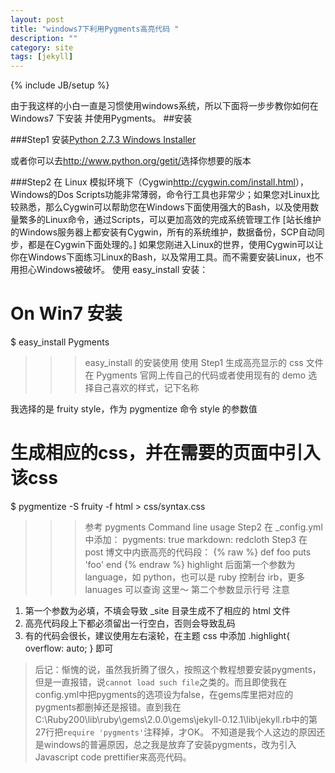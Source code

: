 ```yaml
---
layout: post
title: "windows7下利用Pygments高亮代码 "
description: ""
category: site
tags: [jekyll]
---
```

{% include JB/setup %}


由于我这样的小白一直是习惯使用windows系统，所以下面将一步步教你如何在 Windows7 下安装 并使用Pygments。
##安装 

###Step1
安装<a href="/ftp/python/2.7.3/python-2.7.3.msi">Python 2.7.3 Windows Installer</a>

或者你可以去<http://www.python.org/getit/>选择你想要的版本

###Step2
在 Linux 模拟环境下（Cygwin<http://cygwin.com/install.html>），
Windows的Dos Scripts功能非常薄弱，命令行工具也非常少；如果您对Linux比较熟悉，那么Cygwin可以帮助您在Windows下面使用强大的Bash，以及使用数量繁多的Linux命令，通过Scripts，可以更加高效的完成系统管理工作 [站长维护的Windows服务器上都安装有Cygwin，所有的系统维护，数据备份，SCP自动同步，都是在Cygwin下面处理的。]
如果您刚进入Linux的世界，使用Cygwin可以让你在Windows下面练习Linux的Bash，以及常用工具。而不需要安装Linux，也不用担心Windows被破坏。
使用 easy_install 安装：
 
# On Win7 安装
$ easy_install Pygments
>>>easy_install 的安装使用
使用
Step1
生成高亮显示的 css 文件
在 Pygments 官网上传自己的代码或者使用现有的 demo 选择自己喜欢的样式，记下名称

我选择的是 fruity style，作为 pygmentize 命令 style 的参数值
 
# 生成相应的css，并在需要的页面中引入该css
$ pygmentize -S fruity -f html > css/syntax.css
>>>参考 pygments Command line usage
Step2
在 _config.yml 中添加：
pygments:	true
markdown: redcloth
Step3
在 post 博文中内嵌高亮的代码段：
{% raw %}
def foo
  puts 'foo'
end
{% endraw %}
highlight 后面第一个参数为 language，如 python，也可以是 ruby 控制台 irb，更多 lanuages 可以查询 这里～
第二个参数显示行号
注意
1. 第一个参数为必填，不填会导致 _site 目录生成不了相应的 html 文件
2. 高亮代码段上下都必须留出一行空白，否则会导致乱码
3. 有的代码会很长，建议使用左右滚轮，在主题 css 中添加 .highlight{ overflow: auto; } 即可

>后记：惭愧的说，虽然我折腾了很久，按照这个教程想要安装pygments，但是一直报错，说`cannot load such file`之类的。而且即使我在config.yml中把pygments的选项设为false，在gems库里把对应的pygments都删掉还是报错。直到我在C:\Ruby200\lib\ruby\gems\2.0.0\gems\jekyll-0.12.1\lib\jekyll.rb中的第27行把`require 'pygments'`注释掉，才OK。
不知道是我个人这边的原因还是windows的普遍原因，总之我是放弃了安装pygments，改为引入Javascript code prettifier来高亮代码。











